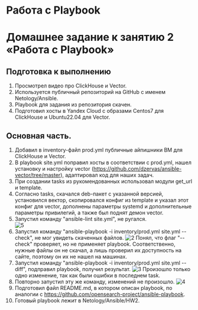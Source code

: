 # Работа с Playbook
# Домашнее задание к занятию 2 «Работа с Playbook»

## Подготовка к выполнению
  1. Просмотрел видео про ClickHouse и Vector.
  2. Используется публичный репозиторий на GitHub с именем Netology/Ansible.    
  4. Playbook для задания из репозитория скачен.
  5. Подготовил хосты в Yandex Cloud с образами Centos7 для ClickHouse и Ubuntu22.04 для Vector.
      
## Основная часть.
  1. Добавил в inventory-файл prod.yml публичные айпишники ВМ для ClickHouse и Vector.
  2. В playbook site.yml поправил хосты в соответствии с prod.yml, нашел установку и настройку vector (https://github.com/dzervas/ansible-vector/tree/master), адаптировал код для наших задач.
  3. При создании tasks из рукомендованных использовал модули get_url и template.
  4. Согласно tasks, скачался deb-пакет с указанной версией, установился вектор, скопировался конфиг из template и указал этот конфиг для vector, дополнены параметры systemd и дополнительные параметры привилегий, а также был поднят демон vector.
  5. Запустил команду "ansible-lint site.yml", не ругался.  
     ![5](https://github.com/Adel-pro/Netology/assets/116494871/6357e179-6c9a-4890-88a5-8b8c575c9261)
  6. Запустил команду "ansible-playbook -i inventory/prod.yml site.yml --check", не мог увидеть скаченных файлов.
     ![2](https://github.com/Adel-pro/Netology/assets/116494871/28716c2d-f918-4152-8d59-44504340e66e)
     Понял, что флаг "--check" проверяет, но не применяет playbook. Соответственно, нужные файлы он не скачал, а лишь проверил их доступность на сайте, поэтому он их не нашел на машинах.  
  7. Запустил команду "ansible-playbook -i inventory/prod.yml site.yml --diff", подправил playbook, получил результат.
     ![3](https://github.com/Adel-pro/Netology/assets/116494871/931518c5-297b-46c6-8112-24578fcc353e)
     Произошло только одно изменение, так как были ошибки в последнем task.
  8. Повторно запустил эту же команду, изменений не произошло.
     ![4](https://github.com/Adel-pro/Netology/assets/116494871/3f23a0ac-046f-484c-8e6d-432a11d81edb)
  9. Подготовил файл README.md, в котором описан playbook, по аналогии с https://github.com/opensearch-project/ansible-playbook.
  10. Готовый playbook лежит в Netology/Ansible/HW2. 




